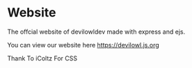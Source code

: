 # Website
The offcial website of devilowldev made with express and ejs.

You can view our website here https://devilowl.js.org

Thank To iColtz For CSS